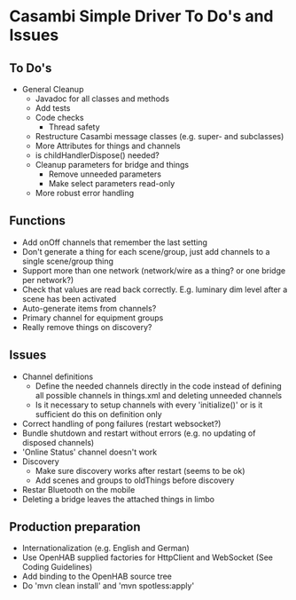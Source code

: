 # Casambi Simple Driver To Do's and Issues

## To Do's

* General Cleanup
  * Javadoc for all classes and methods
  * Add tests
  * Code checks
      * Thread safety
  * Restructure Casambi message classes (e.g. super- and subclasses)
  * More Attributes for things and channels
  * is childHandlerDispose() needed?
  * Cleanup parameters for bridge and things
      * Remove unneeded parameters 
      * Make select parameters read-only
  * More robust error handling

## Functions

  * Add onOff channels that remember the last setting
  * Don't generate a thing for each scene/group, just add channels to a single scene/group thing
  * Support more than one network (network/wire as a thing? or one bridge per network?)
  * Check that values are read back correctly. E.g. luminary dim level after a scene has been activated
  * Auto-generate items from channels?
  * Primary channel for equipment groups
  * Really remove things on discovery?
  
## Issues

* Channel definitions
  * Define the needed channels directly in the code instead of defining all possible channels in things.xml and deleting unneeded channels
  * Is it necessary to setup channels with every 'initialize()' or is it sufficient do this on definition only
* Correct handling of pong failures (restart websocket?)
* Bundle shutdown and restart without errors (e.g. no updating of disposed channels)
* 'Online Status' channel doesn't work
* Discovery
    * Make sure discovery works after restart (seems to be ok)
    * Add scenes and groups to oldThings before discovery
* Restar Bluetooth on the mobile
* Deleting a bridge leaves the attached things in limbo

## Production preparation

* Internationalization (e.g. English and German)
* Use OpenHAB supplied factories for HttpClient and WebSocket (See Coding Guidelines)
* Add binding to the OpenHAB source tree
* Do 'mvn clean install' and 'mvn spotless:apply'

